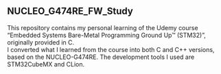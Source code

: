 ## NUCLEO_G474RE_FW_Study

This repository contains my personal learning of the Udemy course “Embedded Systems Bare-Metal Programming Ground Up™ (STM32)”, originally provided in C.  
I converted what I learned from the course into both C and C++ versions, based on the NUCLEO-G474RE. The development tools I used are STM32CubeMX and CLion.
